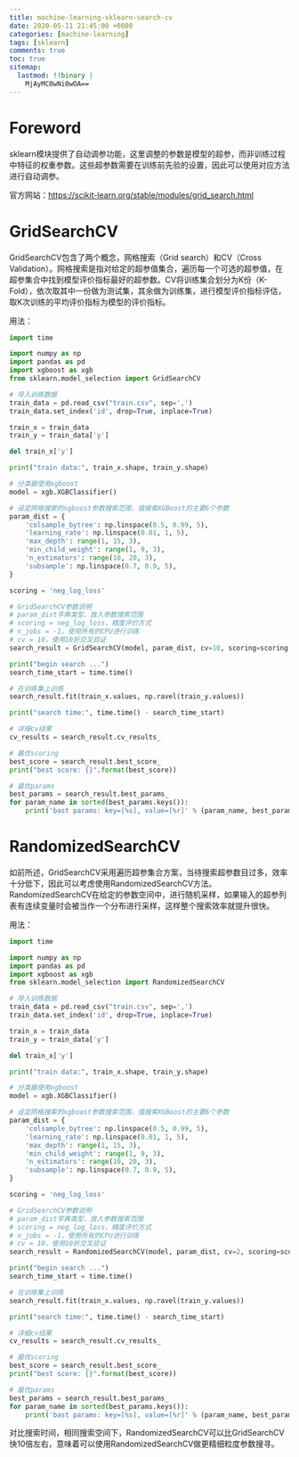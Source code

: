 ```yaml
---
title: machine-learning-sklearn-search-cv
date: 2020-05-11 21:45:00 +0800
categories: [machine-learning]
tags: [sklearn]
comments: true
toc: true
sitemap:
  lastmod: !!binary |
    MjAyMC0wNi0wOA==
---
```



# Foreword

sklearn模块提供了自动调参功能，这里调整的参数是模型的超参，而非训练过程中特征的权重参数。这些超参数需要在训练前先验的设置，因此可以使用对应方法进行自动调参。

官方网站：https://scikit-learn.org/stable/modules/grid_search.html

# GridSearchCV

GridSearchCV包含了两个概念，网格搜索（Grid search）和CV（Cross Validation）。网格搜索是指对给定的超参值集合，遍历每一个可选的超参值，在超参集合中找到模型评价指标最好的超参数。CV将训练集合划分为K份（K-Fold），依次取其中一份做为测试集，其余做为训练集，进行模型评价指标评估，取K次训练的平均评价指标为模型的评价指标。

用法：

```python
import time

import numpy as np
import pandas as pd
import xgboost as xgb
from sklearn.model_selection import GridSearchCV

# 导入训练数据
train_data = pd.read_csv("train.csv", sep=',')
train_data.set_index('id', drop=True, inplace=True)

train_x = train_data
train_y = train_data['y']

del train_x['y']

print("train data:", train_x.shape, train_y.shape)

# 分类器使用xgboost
model = xgb.XGBClassifier()

# 设定网格搜索的xgboost参数搜索范围，值搜索XGBoost的主要6个参数
param_dist = {
    'colsample_bytree': np.linspace(0.5, 0.99, 5),
    'learning_rate': np.linspace(0.01, 1, 5),
    'max_depth': range(1, 15, 3),
    'min_child_weight': range(1, 9, 3),
    'n_estimators': range(10, 20, 3),
    'subsample': np.linspace(0.7, 0.9, 5),
}

scoring = 'neg_log_loss'

# GridSearchCV参数说明
# param_dist字典类型，放入参数搜索范围
# scoring = neg_log_loss，精度评价方式
# n_jobs = -1，使用所有的CPU进行训练
# cv = 10，使用10折交叉验证
search_result = GridSearchCV(model, param_dist, cv=10, scoring=scoring, n_jobs=-1, verbose=1)

print("begin search ...")
search_time_start = time.time()

# 在训练集上训练
search_result.fit(train_x.values, np.ravel(train_y.values))

print("search time:", time.time() - search_time_start)

# 详细cv结果
cv_results = search_result.cv_results_

# 最优scoring
best_score = search_result.best_score_
print("best score: {}".format(best_score))

# 最优params
best_params = search_result.best_params_
for param_name in sorted(best_params.keys()):
    print('bast params: key=[%s], value=[%r]' % (param_name, best_params[param_name]))
```

# RandomizedSearchCV

如前所述，GridSearchCV采用遍历超参集合方案，当待搜索超参数目过多，效率十分低下，因此可以考虑使用RandomizedSearchCV方法。RandomizedSearchCV在给定的参数空间中，进行随机采样，如果输入的超参列表有连续变量时会被当作一个分布进行采样，这样整个搜索效率就提升很快。

用法：

```python
import time

import numpy as np
import pandas as pd
import xgboost as xgb
from sklearn.model_selection import RandomizedSearchCV

# 导入训练数据
train_data = pd.read_csv("train.csv", sep=',')
train_data.set_index('id', drop=True, inplace=True)

train_x = train_data
train_y = train_data['y']

del train_x['y']

print("train data:", train_x.shape, train_y.shape)

# 分类器使用xgboost
model = xgb.XGBClassifier()

# 设定网格搜索的xgboost参数搜索范围，值搜索XGBoost的主要6个参数
param_dist = {
    'colsample_bytree': np.linspace(0.5, 0.99, 5),
    'learning_rate': np.linspace(0.01, 1, 5),
    'max_depth': range(1, 15, 3),
    'min_child_weight': range(1, 9, 3),
    'n_estimators': range(10, 20, 3),
    'subsample': np.linspace(0.7, 0.9, 5),
}

scoring = 'neg_log_loss'

# GridSearchCV参数说明
# param_dist字典类型，放入参数搜索范围
# scoring = neg_log_loss，精度评价方式
# n_jobs = -1，使用所有的CPU进行训练
# cv = 10，使用10折交叉验证
search_result = RandomizedSearchCV(model, param_dist, cv=2, scoring=scoring, n_jobs=-1, verbose=1)

print("begin search ...")
search_time_start = time.time()

# 在训练集上训练
search_result.fit(train_x.values, np.ravel(train_y.values))

print("search time:", time.time() - search_time_start)

# 详细cv结果
cv_results = search_result.cv_results_

# 最优scoring
best_score = search_result.best_score_
print("best score: {}".format(best_score))

# 最优params
best_params = search_result.best_params_
for param_name in sorted(best_params.keys()):
    print('bast params: key=[%s], value=[%r]' % (param_name, best_params[param_name]))
```

对比搜索时间，相同搜索空间下，RandomizedSearchCV可以比GridSearchCV快10倍左右，意味着可以使用RandomizedSearchCV做更精细粒度参数搜寻。
